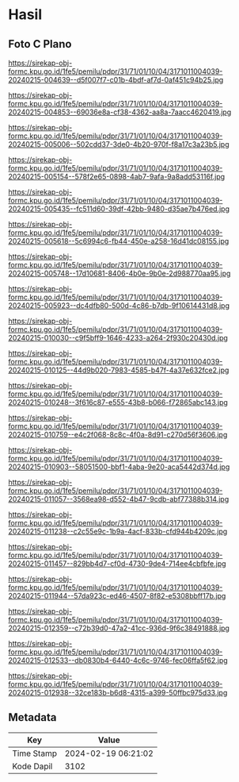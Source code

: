 # Hasil

## Foto C Plano

https://sirekap-obj-formc.kpu.go.id/1fe5/pemilu/pdpr/31/71/01/10/04/3171011004039-20240215-004639--d5f007f7-c01b-4bdf-af7d-0af451c94b25.jpg

https://sirekap-obj-formc.kpu.go.id/1fe5/pemilu/pdpr/31/71/01/10/04/3171011004039-20240215-004853--69036e8a-cf38-4362-aa8a-7aacc4620419.jpg

https://sirekap-obj-formc.kpu.go.id/1fe5/pemilu/pdpr/31/71/01/10/04/3171011004039-20240215-005006--502cdd37-3de0-4b20-970f-f8a17c3a23b5.jpg

https://sirekap-obj-formc.kpu.go.id/1fe5/pemilu/pdpr/31/71/01/10/04/3171011004039-20240215-005154--578f2e65-0898-4ab7-9afa-9a8add53116f.jpg

https://sirekap-obj-formc.kpu.go.id/1fe5/pemilu/pdpr/31/71/01/10/04/3171011004039-20240215-005435--fc511d60-39df-42bb-9480-d35ae7b476ed.jpg

https://sirekap-obj-formc.kpu.go.id/1fe5/pemilu/pdpr/31/71/01/10/04/3171011004039-20240215-005618--5c6994c6-fb44-450e-a258-16d41dc08155.jpg

https://sirekap-obj-formc.kpu.go.id/1fe5/pemilu/pdpr/31/71/01/10/04/3171011004039-20240215-005748--17d10681-8406-4b0e-9b0e-2d988770aa95.jpg

https://sirekap-obj-formc.kpu.go.id/1fe5/pemilu/pdpr/31/71/01/10/04/3171011004039-20240215-005923--dc4dfb80-500d-4c86-b7db-9f10614431d8.jpg

https://sirekap-obj-formc.kpu.go.id/1fe5/pemilu/pdpr/31/71/01/10/04/3171011004039-20240215-010030--c9f5bff9-1646-4233-a264-2f930c20430d.jpg

https://sirekap-obj-formc.kpu.go.id/1fe5/pemilu/pdpr/31/71/01/10/04/3171011004039-20240215-010125--44d9b020-7983-4585-b47f-4a37e632fce2.jpg

https://sirekap-obj-formc.kpu.go.id/1fe5/pemilu/pdpr/31/71/01/10/04/3171011004039-20240215-010248--3f616c87-e555-43b8-b066-f72865abc143.jpg

https://sirekap-obj-formc.kpu.go.id/1fe5/pemilu/pdpr/31/71/01/10/04/3171011004039-20240215-010759--e4c2f068-8c8c-4f0a-8d91-c270d56f3606.jpg

https://sirekap-obj-formc.kpu.go.id/1fe5/pemilu/pdpr/31/71/01/10/04/3171011004039-20240215-010903--58051500-bbf1-4aba-9e20-aca5442d374d.jpg

https://sirekap-obj-formc.kpu.go.id/1fe5/pemilu/pdpr/31/71/01/10/04/3171011004039-20240215-011057--3568ea98-d552-4b47-9cdb-abf77388b314.jpg

https://sirekap-obj-formc.kpu.go.id/1fe5/pemilu/pdpr/31/71/01/10/04/3171011004039-20240215-011238--c2c55e9c-1b9a-4acf-833b-cfd944b4209c.jpg

https://sirekap-obj-formc.kpu.go.id/1fe5/pemilu/pdpr/31/71/01/10/04/3171011004039-20240215-011457--829bb4d7-cf0d-4730-9de4-714ee4cbfbfe.jpg

https://sirekap-obj-formc.kpu.go.id/1fe5/pemilu/pdpr/31/71/01/10/04/3171011004039-20240215-011944--57da923c-ed46-4507-8f82-e5308bbff17b.jpg

https://sirekap-obj-formc.kpu.go.id/1fe5/pemilu/pdpr/31/71/01/10/04/3171011004039-20240215-012359--c72b39d0-47a2-41cc-936d-9f6c38491888.jpg

https://sirekap-obj-formc.kpu.go.id/1fe5/pemilu/pdpr/31/71/01/10/04/3171011004039-20240215-012533--db0830b4-6440-4c6c-9746-fec06ffa5f62.jpg

https://sirekap-obj-formc.kpu.go.id/1fe5/pemilu/pdpr/31/71/01/10/04/3171011004039-20240215-012938--32ce183b-b6d8-4315-a399-50ffbc975d33.jpg


## Metadata

| Key        | Value               |
| ---------- | ------------------- |
| Time Stamp | 2024-02-19 06:21:02 |
| Kode Dapil | 3102                |



